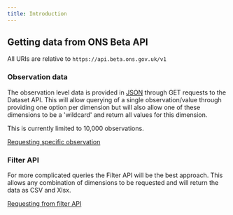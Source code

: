 ```yaml
---
title: Introduction
---
```


## Getting data from ONS Beta API

All URIs are relative to `https://api.beta.ons.gov.uk/v1`

### Observation data
The observation level data is provided in [JSON](https://www.w3schools.com/js/js_json_intro.asp) through GET requests to the Dataset API. This will allow querying of a single observation/value through providing one option per dimension but will also allow one of these dimensions to be a 'wildcard' and return all values for this dimension. 

This is currently limited to 10,000 observations.

[Requesting specific observation](/observations)


### Filter API
For more complicated queries the Filter API will be the best approach. This allows any combination of dimensions to be requested and will return the data as CSV and Xlsx.

[Requesting from filter API](/filters)